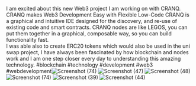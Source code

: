 I am excited about this new Web3 project I am working on with CRANQ.
CRANQ makes Web3 Development Easy with Flexible Low-Code
CRANQ is a graphical and intuitive IDE designed for the discovery, and re-use of existing code and smart contracts.
CRANQ nodes are like LEGOS,
you can put them together in a graphical, composable way, so you can build functionality fast.  
I was able also to create ERC20 tokens which would also be used in the uni swap project, I have always been fascinated by how blockchain and nodes work and I am one step closer every day to understanding this amazing technology.
#blockchain #technology #development #web3 #webdevelopment![Screenshot (74)](https://user-images.githubusercontent.com/102025110/205719604-3f4a20d4-3476-4b20-9692-81a352fb778e.png)
![Screenshot (47)](https://user-images.githubusercontent.com/102025110/205719707-84e7dadc-86fc-4fc6-845c-3e2c6637658d.png)
![Screenshot (48)](https://user-images.githubusercontent.com/102025110/205719727-8e35ee1d-2576-4595-b91b-eb279f504d40.png)
![Screenshot (74)](https://user-images.githubusercontent.com/102025110/205719742-48439ab7-d6e3-4af2-b0cd-943b78d37ad3.png)
![Screenshot (39)](https://user-images.githubusercontent.com/102025110/205719747-5515bfda-c4a1-415d-acba-7dee6e27438a.png)
![Screenshot (44)](https://user-images.githubusercontent.com/102025110/205719765-5a60f7de-25f4-4e34-b446-605681b9ac6b.png)
